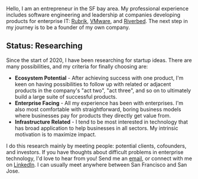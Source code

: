 ---
---
Hello, I am an entrepreneur in the SF bay area. My professional experience
includes software engineering and leadership at companies developing products
for enterprise IT: [Rubrik](https://www.rubrik.com/),
[VMware](https://www.vmware.com/), and [Riverbed](https://www.riverbed.com/).
The next step in my journey is to be a founder of my own company.

## Status: Researching
Since the start of 2020, I have been researching for startup ideas. There are
many possibilities, and my criteria for finally choosing are:
- **Ecosystem Potential** - After achieving success with one product, I'm keen
  on having possibilities to follow up with related or adjacent products in the
  company's "act two", "act three", and so on to ultimately build a large suite
  of successful products.
- **Enterprise Facing** - All my experience has been with enterprises. I'm also
  most comfortable with straightforward, boring business models where
  businesses pay for products they directly get value from.
- **Infrastructure Related** - I tend to be most interested in technology that
  has broad application to help businesses in all sectors. My intrinsic
  motivation is to maximize impact.

I do this research mainly by meeting people: potential clients, cofounders, and
investors. If you have thoughts about difficult problems in enterprise
technology, I'd love to hear from you! Send me an [email](mailto:me@kenny.to),
or connect with me on [LinkedIn](https://www.linkedin.com/in/tokennyw/). I can
usually meet anywhere between San Francisco and San Jose.
